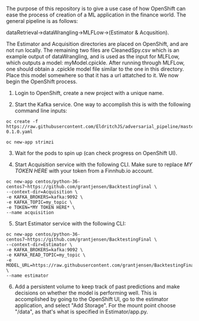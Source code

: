 The purpose of this repository is to give a use case of how OpenShift can ease the process of creation of a ML application in the finance world. The general pipeline is as follows:

dataRetrieval->dataWrangling->MLFLow->(Estimator & Acqusition). 

The Estimator and Acquisition directories are placed on OpenShift, and are not run locally. The remaining two files are CleanedSpy.csv which is an example output of dataWrangling, and is used as the input for MLFLow, which outputs a model: myModel.cpickle.
After running through MLFLow, one should obtain a .cpickle model file similar to the one in this directory. Place this model somewhere so that it has a url attatched to it. We now begin the OpenShift process.

1. Login to OpenShift, create a new project with a unique name.

2. Start the Kafka service. One way to accomplish this is with the following command line inputs: 

```
oc create -f https://raw.githubusercontent.com/EldritchJS/adversarial_pipeline/master/openshift_templates/strimzi-0.1.0.yaml  
```
```
oc new-app strimzi
```

3. Wait for the pods to spin up (can check progress on OpenShift UI).

4. Start Acquisition service with the following CLI. Make sure to replace *MY TOKEN HERE* with your token from a Finnhub.io account.

```
oc new-app centos/python-36-centos7~https://github.com/grantjensen/BacktestingFinal \
--context-dir=Acquisition \
-e KAFKA_BROKERS=kafka:9092 \
-e KAFKA_TOPIC=my_topic \
-e TOKEN=*MY TOKEN HERE* \
--name acquisition 
```

5. Start Estimator service with the following CLI:

```
oc new-app centos/python-36-centos7~https://github.com/grantjensen/BacktestingFinal \
--context-dir=Estimator \
-e KAFKA_BROKERS=kafka:9092 \
-e KAFKA_READ_TOPIC=my_topic \  
-e MODEL_URL=https://raw.githubusercontent.com/grantjensen/BacktestingFinal/master/myModel.cpickle \
--name estimator
```

6. Add a persistent volume to keep track of past predictions and make decisions on whether the model is performing well. This is accomplished by going to the OpenShift UI, go to the estimator application, and select "Add Storage". For the mount point choose "/data", as that's what is specified in Estimator/app.py. 
